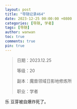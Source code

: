 ```yaml
---
layout: post
title: "导随记录464"
date: 2023-12-25 00:00:00 +0800
categories: [导随, 学者]
tags: [导随]
author: wanwan
toc: true
comments: true
pin: true
---
```

> 日期：2023.12.25
>
> 等级：20
>
> 副本：魔兽领域日影地修炼所
>
> 职业：学者

乐 豆芽被自爆炸死了。